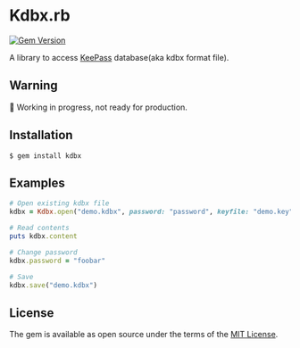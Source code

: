 # Kdbx.rb

[![Gem Version](https://badge.fury.io/rb/kdbx.svg)](https://badge.fury.io/rb/kdbx)

A library to access [KeePass](http://keepass.info/) database(aka kdbx format file).

## Warning

:construction: Working in progress, not ready for production.

## Installation

    $ gem install kdbx

## Examples

```ruby
# Open existing kdbx file
kdbx = Kdbx.open("demo.kdbx", password: "password", keyfile: "demo.key")

# Read contents
puts kdbx.content

# Change password
kdbx.password = "foobar"

# Save
kdbx.save("demo.kdbx")
```

## License

The gem is available as open source under the terms of the [MIT License](http://opensource.org/licenses/MIT).
